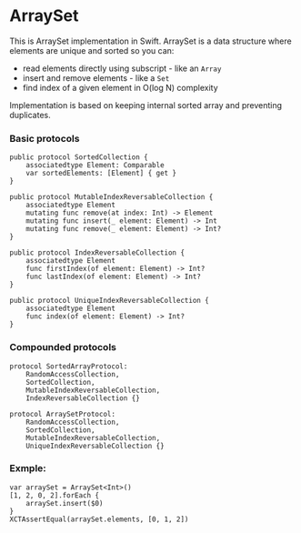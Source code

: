 # ArraySet

This is ArraySet implementation in Swift. ArraySet is a data structure where elements are unique and sorted so you can:

- read elements directly using subscript - like an `Array`
- insert and remove elements - like a `Set`
- find index of a given element in O(log N) complexity


Implementation is based on keeping internal sorted array and preventing duplicates.


### Basic protocols

```
public protocol SortedCollection {
    associatedtype Element: Comparable
    var sortedElements: [Element] { get }
}

public protocol MutableIndexReversableCollection {
    associatedtype Element
    mutating func remove(at index: Int) -> Element
    mutating func insert(_ element: Element) -> Int
    mutating func remove(_ element: Element) -> Int?
}

public protocol IndexReversableCollection {
    associatedtype Element
    func firstIndex(of element: Element) -> Int?
    func lastIndex(of element: Element) -> Int?
}

public protocol UniqueIndexReversableCollection {
    associatedtype Element
    func index(of element: Element) -> Int?
}
```

### Compounded protocols

```
protocol SortedArrayProtocol:
    RandomAccessCollection,
    SortedCollection,
    MutableIndexReversableCollection,
    IndexReversableCollection {}

protocol ArraySetProtocol:
    RandomAccessCollection,
    SortedCollection,
    MutableIndexReversableCollection,
    UniqueIndexReversableCollection {}

```

### Exmple:
```
var arraySet = ArraySet<Int>()
[1, 2, 0, 2].forEach {
    arraySet.insert($0)
}
XCTAssertEqual(arraySet.elements, [0, 1, 2])
```